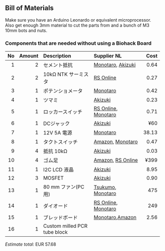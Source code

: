 ## Bill of Materials

Make sure you have an Arduino Leonardo or equivalent microprocessor. Also get enough 3mm material to cut the parts from and a bunch of M3 10mm bots and nuts.

### Components that are needed without using a Biohack Board

|No|Amount|Description|Supplier NL|Cost|
| ------------: | ------------: | :------------ | :------------ | ------------: |
|1|2|セメント抵抗|[Monotaro](https://www.monotaro.com/g/02315291), [Akizuki](http://akizukidenshi.com/catalog/g/gR-03719/)|0.64|
|2|2|10kΩ NTK サーミスタ| [RS Online](http://jp.rs-online.com/web/p/thermistors/7062759/)|0.27|
|3|1|ポテンショメータ|[Monotaro](https://www.monotaro.com/g/00365937/)|0.42|
|4|1|ツマミ|[Akizuki](http://akizukidenshi.com/catalog/g/gP-03133)|0.23|
|5|1|ロッカースイッチ|[RS Online](https://jp.rs-online.com/mobile/p/rocker-switches/7182247/), [Monotaro](https://www.monotaro.com/g/00163769/)|0.71|
|6|1|DCジャック|[Akizuki](http://akizukidenshi.com/catalog/g/gC-06342/)|¥60|
|7|1|12V 5A 電源|[Monotaro](https://www.monotaro.com/g/00253883/)|38.13|
|8|1|タクトスイッチ|[Amazon](http://amzn.asia/3wFFCNf), [Monotaro](https://www.monotaro.com/g/01030421/)|0.47|
|9|4|抵抗 10kΩ|[Akizuki](http://akizukidenshi.com/catalog/g/gR-25103/)|0.03|
|10|4|ゴム足|[Amazon](http://amzn.asia/bm0HBuH), [RS Online](http://jp.rs-online.com/web/p/fixed-height-mounts-feet/4171796/)|¥399|
|11|1|I2C LCD 液晶|[Akizuki](http://akizukidenshi.com/catalog/g/gK-08896/)|8.95|
|12|3|MOSFET|[Akizuki](http://akizukidenshi.com/catalog/g/gK-08896/)|0.90|
|13|1|80 mm ファン(PC用)|[Tsukumo](http://shop.tsukumo.co.jp/goods/4937925913084/), [Monotaro](https://www.monotaro.com/g/00866020/)|475|
|14|1|ダイオード|[RS Online](http://jp.rs-online.com/web/p/rectifier-schottky-diodes/4017383/), [Monotaro](https://www.monotaro.com/g/01268572/)|249|
|15|1|ブレッドボード|[Monotaro](https://www.monotaro.com/g/00345713/?t.q=%83u%83%8C%83b%83h%83%7B%81%5B%83h),[Amazon](http://amzn.asia/0K5IeCB)|2.56|
|16|1|Custom milled PCR tube block|||

*Estimate total*: EUR 57.68
